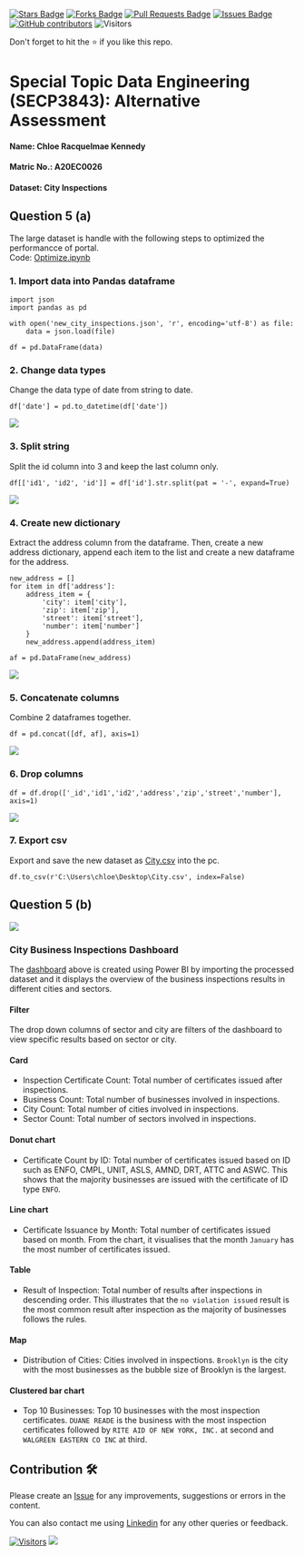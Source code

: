 <a href="https://github.com/drshahizan/SECP3843/stargazers"><img src="https://img.shields.io/github/stars/drshahizan/SECP3843" alt="Stars Badge"/></a>
<a href="https://github.com/drshahizan/SECP3843/network/members"><img src="https://img.shields.io/github/forks/drshahizan/SECP3843" alt="Forks Badge"/></a>
<a href="https://github.com/drshahizan/SECP3843/pulls"><img src="https://img.shields.io/github/issues-pr/drshahizan/SECP3843" alt="Pull Requests Badge"/></a>
<a href="https://github.com/drshahizan/SECP3843/issues"><img src="https://img.shields.io/github/issues/drshahizan/SECP3843" alt="Issues Badge"/></a>
<a href="https://github.com/drshahizan/SECP3843/graphs/contributors"><img alt="GitHub contributors" src="https://img.shields.io/github/contributors/drshahizan/SECP3843?color=2b9348"></a>
![Visitors](https://api.visitorbadge.io/api/visitors?path=https%3A%2F%2Fgithub.com%2Fdrshahizan%2FSECP3843&labelColor=%23d9e3f0&countColor=%23697689&style=flat)


Don't forget to hit the :star: if you like this repo.

# Special Topic Data Engineering (SECP3843): Alternative Assessment

#### Name: Chloe Racquelmae Kennedy
#### Matric No.: A20EC0026
#### Dataset: City Inspections	

## Question 5 (a)
The large dataset is handle with the following steps to optimized the performancce of portal.<br>
Code: [Optimize.ipynb](./files/code/Optimize.ipynb)

### 1. Import data into Pandas dataframe
```
import json
import pandas as pd

with open('new_city_inspections.json', 'r', encoding='utf-8') as file:
    data = json.load(file)

df = pd.DataFrame(data)
``` 

### 2. Change data types
Change the data type of date from string to date.
```
df['date'] = pd.to_datetime(df['date'])
```
<img  src="./files/images/date.jpg"></img>

### 3. Split string
Split the id column into 3 and keep the last column only.
```
df[['id1', 'id2', 'id']] = df['id'].str.split(pat = '-', expand=True)
```
<img  src="./files/images/id.jpg"></img>

### 4. Create new dictionary 
Extract the address column from the dataframe. Then, create a new address dictionary, append each item to the list and create a new dataframe for the address.
```
new_address = []
for item in df['address']:
    address_item = {
        'city': item['city'],
        'zip': item['zip'],
        'street': item['street'],
        'number': item['number']
    }
    new_address.append(address_item)

af = pd.DataFrame(new_address)
```
<img  src="./files/images/address.jpg"></img>

### 5. Concatenate columns
Combine 2 dataframes together.
```
df = pd.concat([df, af], axis=1)
```
<img  src="./files/images/concat.jpg"></img>

### 6. Drop columns
```
df = df.drop(['_id','id1','id2','address','zip','street','number'], axis=1)
```
<img  src="./files/images/drop.jpg"></img>

### 7. Export csv
Export and save the new dataset as [City.csv](./files/code/City.csv) into the pc. 
```
df.to_csv(r'C:\Users\chloe\Desktop\City.csv', index=False)
```

## Question 5 (b)
<img  src="./files/images/board.jpg"></img>

### City Business Inspections Dashboard
The [dashboard](./files/code/City%20Business%20Inspections%20Dashboard.pbix) above is created using Power BI by importing the processed dataset and it displays the overview of the business inspections results in different cities and sectors.

#### Filter
The drop down columns of sector and city are filters of the dashboard to view specific results based on sector or city.

#### Card
- Inspection Certificate Count: Total number of certificates issued after inspections.
- Business Count: Total number of businesses involved in inspections.
- City Count: Total number of cities involved in inspections.
- Sector Count: Total number of sectors involved in inspections.

#### Donut chart
- Certificate Count by ID: Total number of certificates issued based on ID such as ENFO, CMPL, UNIT, ASLS, AMND, DRT, ATTC and ASWC. This shows that the majority businesses are issued with the certificate of ID type `ENFO`. 

#### Line chart
- Certificate Issuance by Month: Total number of certificates issued based on month. From the chart, it visualises that the month `January` has the most number of certificates issued.

#### Table
- Result of Inspection: Total number of results after inspections in descending order. This illustrates that the `no violation issued` result is the most common result after inspection as the majority of businesses follows the rules.

#### Map
- Distribution of Cities: Cities involved in inspections. `Brooklyn` is the city with the most businesses as the bubble size of Brooklyn is the largest.

#### Clustered bar chart
- Top 10 Businesses: Top 10 businesses with the most inspection certificates. `DUANE READE` is the business with the most inspection certificates followed by `RITE AID OF NEW YORK, INC.` at second and `WALGREEN EASTERN CO INC` at third.

## Contribution 🛠️
Please create an [Issue](https://github.com/drshahizan/special-topic-data-engineering/issues) for any improvements, suggestions or errors in the content.

You can also contact me using [Linkedin](https://www.linkedin.com/in/drshahizan/) for any other queries or feedback.

[![Visitors](https://api.visitorbadge.io/api/visitors?path=https%3A%2F%2Fgithub.com%2Fdrshahizan&labelColor=%23697689&countColor=%23555555&style=plastic)](https://visitorbadge.io/status?path=https%3A%2F%2Fgithub.com%2Fdrshahizan)
![](https://hit.yhype.me/github/profile?user_id=81284918)




